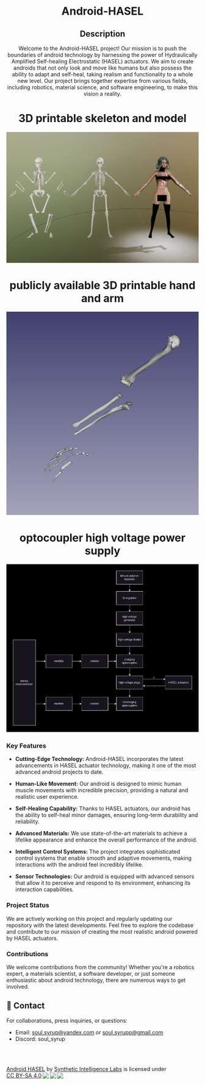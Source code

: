 <div align="center">

# Android-HASEL


## Description

Welcome to the Android-HASEL project! Our mission is to push the boundaries of android technology by harnessing the power of Hydraulically Amplified Self-healing Electrostatic (HASEL) actuators. We aim to create androids that not only look and move like humans but also possess the ability to adapt and self-heal, taking realism and functionality to a whole new level. Our project brings together expertise from various fields, including robotics, material science, and software engineering, to make this vision a reality.
</div>

</p>
<h1 align="center">3D printable skeleton and model</h1>
<p align="center">
  <img src="images/skeleton_pelagaya.png" alt="3d printable skeleton and model">
</p>
</div>
</p>
<h1 align="center">publicly available 3D printable hand and arm</h1>
<p align="center">
  <img src="images/skeleton_pelagaya_arm_and_hand.png" alt="publicly available 3D printable hand and arm">
</p>
</div>
<h1 align="center">optocoupler high voltage power supply</h1>
<p align="center">
  <img src="images/HVPS.png" alt="optocoupler high voltage power supply">
</p>
</div>

### Key Features

- **Cutting-Edge Technology:** Android-HASEL incorporates the latest advancements in HASEL actuator technology, making it one of the most advanced android projects to date.

- **Human-Like Movement:** Our android is designed to mimic human muscle movements with incredible precision, providing a natural and realistic user experience.

- **Self-Healing Capability:** Thanks to HASEL actuators, our android has the ability to self-heal minor damages, ensuring long-term durability and reliability.

- **Advanced Materials:** We use state-of-the-art materials to achieve a lifelike appearance and enhance the overall performance of the android.

- **Intelligent Control Systems:** The project integrates sophisticated control systems that enable smooth and adaptive movements, making interactions with the android feel incredibly lifelike.

- **Sensor Technologies:** Our android is equipped with advanced sensors that allow it to perceive and respond to its environment, enhancing its interaction capabilities.


### Project Status

We are actively working on this project and regularly updating our repository with the latest developments. Feel free to explore the codebase and contribute to our mission of creating the most realistic android powered by HASEL actuators.

### Contributions

We welcome contributions from the community! Whether you're a robotics expert, a materials scientist, a software developer, or just someone enthusiastic about android technology, there are numerous ways to get involved.

## 📩 Contact
For collaborations, press inquiries, or questions:
- Email: [soul.syrup@yandex.com](mailto:soul.syrup@yandex.com) or [soul.syrupp@gmail.com](mailto:soul.syrupp@gmail.com)
- Discord: soul_syrup

  
<br>
<br>
<p xmlns:cc="http://creativecommons.org/ns#" xmlns:dct="http://purl.org/dc/terms/"><a property="dct:title" rel="cc:attributionURL" href="https://github.com/Unlimited-Research-Cooperative/Android-HASEL/">Android HASEL</a> by <a rel="cc:attributionURL dct:creator" property="cc:attributionName" href="https://github.com/Synthetic-Intelligence-Labs">Synthetic Intelligence Labs</a> is licensed under <a href="http://creativecommons.org/licenses/by-sa/4.0/?ref=chooser-v1" target="_blank" rel="license noopener noreferrer" style="display:inline-block;">CC BY-SA 4.0<img style="height:22px!important;margin-left:3px;vertical-align:text-bottom;" src="https://mirrors.creativecommons.org/presskit/icons/cc.svg?ref=chooser-v1"><img style="height:22px!important;margin-left:3px;vertical-align:text-bottom;" src="https://mirrors.creativecommons.org/presskit/icons/by.svg?ref=chooser-v1"><img style="height:22px!important;margin-left:3px;vertical-align:text-bottom;" src="https://mirrors.creativecommons.org/presskit/icons/sa.svg?ref=chooser-v1"></a></p>